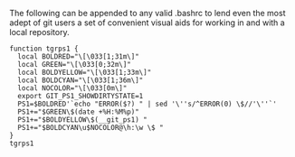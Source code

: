 <a name='git_bash'></a>
The following can be appended to any valid .bashrc to lend even the most adept of git users a 
set of convenient visual aids for working in and with a local repository.

```
function tgrps1 {
  local BOLDRED="\[\033[1;31m\]"
  local GREEN="\[\033[0;32m\]"
  local BOLDYELLOW="\[\033[1;33m\]"
  local BOLDCYAN="\[\033[1;36m\]"
  local NOCOLOR="\[\033[0m\]"
  export GIT_PS1_SHOWDIRTYSTATE=1
  PS1=$BOLDRED'`echo "ERROR($?) " | sed '\''s/^ERROR(0) \$//'\''`'
  PS1+="$GREEN\$(date +%H:%M%p)"
  PS1+="$BOLDYELLOW\$(__git_ps1) "
  PS1+="$BOLDCYAN\u$NOCOLOR@\h:\w \$ "
}
tgrps1
   ```
